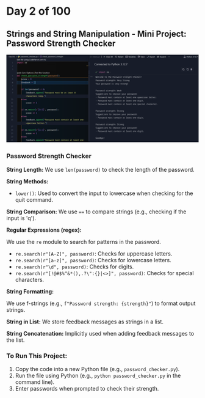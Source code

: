 # Day 2 of 100

## Strings and String Manipulation - Mini Project: Password Strength Checker

![Password Checker](/Day%20002/password.png)

### Password Strength Checker

**String Length:**
We use `len(password)` to check the length of the password.

**String Methods:**

- `lower()`: Used to convert the input to lowercase when checking for the quit command.

**String Comparison:**
We use `==` to compare strings (e.g., checking if the input is 'q').

**Regular Expressions (regex):**

We use the `re` module to search for patterns in the password.

- `re.search(r"[A-Z]", password)`: Checks for uppercase letters.
- `re.search(r"[a-z]", password)`: Checks for lowercase letters.
- `re.search(r"\d", password)`: Checks for digits.
- `re.search(r"[!@#$%^&*(),.?\":{}|<>]", password)`: Checks for special characters.

**String Formatting:**

We use f-strings (e.g., `f"Password strength: {strength}"`) to format output strings.

**String in List:**
We store feedback messages as strings in a list.

**String Concatenation:**
Implicitly used when adding feedback messages to the list.

### To Run This Project:

1. Copy the code into a new Python file (e.g., `password_checker.py`).
2. Run the file using Python (e.g., `python password_checker.py` in the command line).
3. Enter passwords when prompted to check their strength.
